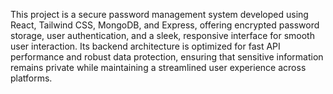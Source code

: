 This project is a secure password management system developed using React, Tailwind CSS, MongoDB, and Express, offering encrypted password storage, user authentication, and a sleek, responsive interface for smooth user interaction. Its backend architecture is optimized for fast API performance and robust data protection, ensuring that sensitive information remains private while maintaining a streamlined user experience across platforms.
